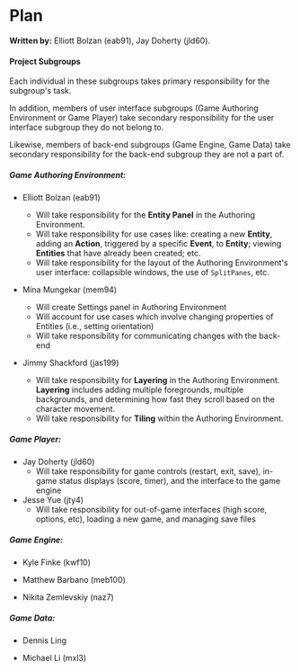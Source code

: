 Plan
====

**Written by:** Elliott Bolzan (eab91), Jay Doherty (jld60).

#### Project Subgroups

Each individual in these subgroups takes primary responsibility for the subgroup's task.

In addition, members of user interface subgroups (Game Authoring Environment or Game Player) take secondary responsibility for the user interface subgroup they do not belong to. 

Likewise, members of back-end subgroups (Game Engine, Game Data) take secondary responsibility for the back-end subgroup they are not a part of.

##### Game Authoring Environment:

- Elliott Bolzan (eab91)
	- Will take responsibility for the **Entity Panel** in the Authoring Environment.
	- Will take responsibility for use cases like: creating a new **Entity**, adding an **Action**, triggered by a specific **Event**, to **Entity**; viewing **Entities** that have already been created; etc.
	- Will take responsibility for the layout of the Authoring Environment's user interface: collapsible windows, the use of `SplitPanes`, etc.

- Mina Mungekar (mem94)
	- Will create Settings panel in Authoring Environment
	- Will account for use cases which involve changing properties of Entities (i.e., setting orientation)
	- Will take responsibility for communicating changes with the back-end

- Jimmy Shackford (jas199)
    - Will take responsibility for **Layering** in the Authoring Environment. **Layering** includes adding multiple foregrounds, multiple backgrounds, and determining how fast they scroll based on the character movement.
    - Will take responsibility for **Tiling** within the Authoring Environment.

##### Game Player:

- Jay Doherty (jld60)
    - Will take responsibility for game controls (restart, exit, save), in-game status displays (score, timer), and the interface to the game engine
- Jesse Yue (jty4)
    - Will take responsibility for out-of-game interfaces (high score, options, etc), loading a new game, and managing save files

##### Game Engine:

- Kyle Finke (kwf10)

- Matthew Barbano (meb100)

- Nikita Zemlevskiy (naz7)

##### Game Data:

- Dennis Ling 

- Michael Li (mxl3)




